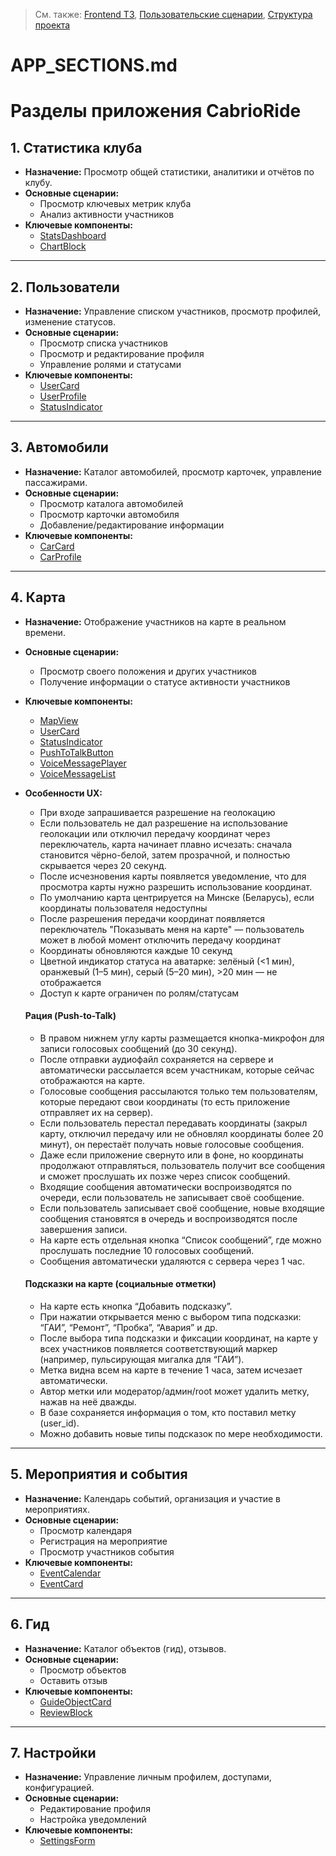 > См. также: [Frontend ТЗ](FRONTEND_SPEC.md), [Пользовательские сценарии](USER_FLOWS.md), [Структура проекта](PROJECT_STRUCTURE.md)

# APP_SECTIONS.md
# Разделы приложения CabrioRide

## 1. Статистика клуба
- **Назначение:** Просмотр общей статистики, аналитики и отчётов по клубу.
- **Основные сценарии:**
    - Просмотр ключевых метрик клуба
    - Анализ активности участников
- **Ключевые компоненты:**
    - [StatsDashboard](APP_COMPONENTS.md#statsdashboard)
    - [ChartBlock](APP_COMPONENTS.md#chartblock)

---

## 2. Пользователи
- **Назначение:** Управление списком участников, просмотр профилей, изменение статусов.
- **Основные сценарии:**
    - Просмотр списка участников
    - Просмотр и редактирование профиля
    - Управление ролями и статусами
- **Ключевые компоненты:**
    - [UserCard](APP_COMPONENTS.md#usercard)
    - [UserProfile](APP_COMPONENTS.md#userprofile)
    - [StatusIndicator](APP_COMPONENTS.md#statusindicator)

---

## 3. Автомобили
- **Назначение:** Каталог автомобилей, просмотр карточек, управление пассажирами.
- **Основные сценарии:**
    - Просмотр каталога автомобилей
    - Просмотр карточки автомобиля
    - Добавление/редактирование информации
- **Ключевые компоненты:**
    - [CarCard](APP_COMPONENTS.md#carcard)
    - [CarProfile](APP_COMPONENTS.md#carprofile)

---

## 4. Карта
- **Назначение:** Отображение участников на карте в реальном времени.
- **Основные сценарии:**
    - Просмотр своего положения и других участников
    - Получение информации о статусе активности участников
- **Ключевые компоненты:**
    - [MapView](APP_COMPONENTS.md#mapview)
    - [UserCard](APP_COMPONENTS.md#usercard)
    - [StatusIndicator](APP_COMPONENTS.md#statusindicator)
    - [PushToTalkButton](APP_COMPONENTS.md#pushtotalkbutton)
    - [VoiceMessagePlayer](APP_COMPONENTS.md#voicemessageplayer)
    - [VoiceMessageList](APP_COMPONENTS.md#voicemessagelist)
- **Особенности UX:**
    - При входе запрашивается разрешение на геолокацию
    - Если пользователь не дал разрешение на использование геолокации или отключил передачу координат через переключатель, карта начинает плавно исчезать: сначала становится чёрно-белой, затем прозрачной, и полностью скрывается через 20 секунд.
    - После исчезновения карты появляется уведомление, что для просмотра карты нужно разрешить использование координат.
    - По умолчанию карта центрируется на Минске (Беларусь), если координаты пользователя недоступны
    - После разрешения передачи координат появляется переключатель "Показывать меня на карте" — пользователь может в любой момент отключить передачу координат
    - Координаты обновляются каждые 10 секунд
    - Цветной индикатор статуса на аватарке: зелёный (<1 мин), оранжевый (1–5 мин), серый (5–20 мин), >20 мин — не отображается
    - Доступ к карте ограничен по ролям/статусам

    #### Рация (Push-to-Talk)
    - В правом нижнем углу карты размещается кнопка-микрофон для записи голосовых сообщений (до 30 секунд).
    - После отправки аудиофайл сохраняется на сервере и автоматически рассылается всем участникам, которые сейчас отображаются на карте.
    - Голосовые сообщения рассылаются только тем пользователям, которые передают свои координаты (то есть приложение отправляет их на сервер).
    - Если пользователь перестал передавать координаты (закрыл карту, отключил передачу или не обновлял координаты более 20 минут), он перестаёт получать новые голосовые сообщения.
    - Даже если приложение свернуто или в фоне, но координаты продолжают отправляться, пользователь получит все сообщения и сможет прослушать их позже через список сообщений.
    - Входящие сообщения автоматически воспроизводятся по очереди, если пользователь не записывает своё сообщение.
    - Если пользователь записывает своё сообщение, новые входящие сообщения становятся в очередь и воспроизводятся после завершения записи.
    - На карте есть отдельная кнопка “Список сообщений”, где можно прослушать последние 10 голосовых сообщений.
    - Сообщения автоматически удаляются с сервера через 1 час.

    #### Подсказки на карте (социальные отметки)
    - На карте есть кнопка “Добавить подсказку”.
    - При нажатии открывается меню с выбором типа подсказки: “ГАИ”, “Ремонт”, “Пробка”, “Авария” и др.
    - После выбора типа подсказки и фиксации координат, на карте у всех участников появляется соответствующий маркер (например, пульсирующая мигалка для “ГАИ”).
    - Метка видна всем на карте в течение 1 часа, затем исчезает автоматически.
    - Автор метки или модератор/админ/root может удалить метку, нажав на неё дважды.
    - В базе сохраняется информация о том, кто поставил метку (user_id).
    - Можно добавить новые типы подсказок по мере необходимости.

---

## 5. Мероприятия и события
- **Назначение:** Календарь событий, организация и участие в мероприятиях.
- **Основные сценарии:**
    - Просмотр календаря
    - Регистрация на мероприятие
    - Просмотр участников события
- **Ключевые компоненты:**
    - [EventCalendar](APP_COMPONENTS.md#eventcalendar)
    - [EventCard](APP_COMPONENTS.md#eventcard)

---

## 6. Гид
- **Назначение:** Каталог объектов (гид), отзывов.
- **Основные сценарии:**
    - Просмотр объектов
    - Оставить отзыв
- **Ключевые компоненты:**
    - [GuideObjectCard](APP_COMPONENTS.md#guideobjectcard)
    - [ReviewBlock](APP_COMPONENTS.md#reviewblock)

---

## 7. Настройки
- **Назначение:** Управление личным профилем, доступами, конфигурацией.
- **Основные сценарии:**
    - Редактирование профиля
    - Настройка уведомлений
- **Ключевые компоненты:**
    - [SettingsForm](APP_COMPONENTS.md#settingsform) 